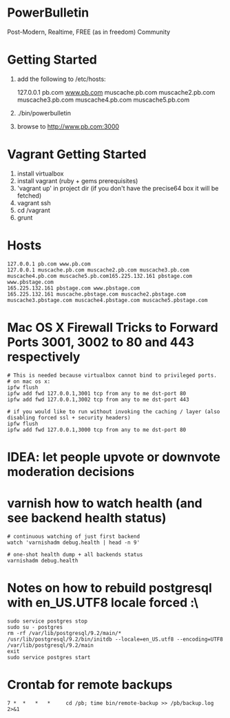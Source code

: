 PowerBulletin
=============

Post-Modern, Realtime, FREE (as in freedom) Community

# Getting Started

1. add the following to /etc/hosts:

    127.0.0.1 pb.com www.pb.com muscache.pb.com muscache2.pb.com muscache3.pb.com muscache4.pb.com muscache5.pb.com

2. ./bin/powerbulletin
3. browse to http://www.pb.com:3000

# Vagrant Getting Started

1. install virtualbox
2. install vagrant (ruby + gems prerequisites)
3. 'vagrant up' in project dir (if you don't have the precise64 box it will be fetched)
4. vagrant ssh
5. cd /vagrant
6. grunt

# Hosts

    127.0.0.1 pb.com www.pb.com
    127.0.0.1 muscache.pb.com muscache2.pb.com muscache3.pb.com muscache4.pb.com muscache5.pb.com165.225.132.161 pbstage.com www.pbstage.com
    165.225.132.161 pbstage.com www.pbstage.com
    165.225.132.161 muscache.pbstage.com muscache2.pbstage.com muscache3.pbstage.com muscache4.pbstage.com muscache5.pbstage.com

# Mac OS X Firewall Tricks to Forward Ports 3001, 3002 to 80 and 443 respectively
    # This is needed because virtualbox cannot bind to privileged ports.
    # on mac os x:
    ipfw flush
    ipfw add fwd 127.0.0.1,3001 tcp from any to me dst-port 80
    ipfw add fwd 127.0.0.1,3002 tcp from any to me dst-port 443 

    # if you would like to run without invoking the caching / layer (also disabling forced ssl + security headers)
    ipfw flush
    ipfw add fwd 127.0.0.1,3000 tcp from any to me dst-port 80

# IDEA: let people upvote or downvote moderation decisions

# varnish how to watch health (and see backend health status)
    # continuous watching of just first backend
    watch 'varnishadm debug.health | head -n 9'

    # one-shot health dump + all backends status
    varnishadm debug.health

# Notes on how to rebuild postgresql with en_US.UTF8 locale forced :\
    sudo service postgres stop
    sudo su - postgres
    rm -rf /var/lib/postgresql/9.2/main/*
    /usr/lib/postgresql/9.2/bin/initdb --locale=en_US.utf8 --encoding=UTF8 /var/lib/postgresql/9.2/main
    exit
    sudo service postgres start
# Crontab for remote backups
    7 *  *   *   *     cd /pb; time bin/remote-backup >> /pb/backup.log 2>&1
